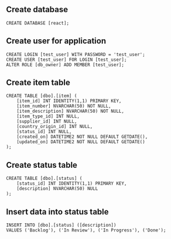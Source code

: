 ## Create database
    CREATE DATABASE [react];

## Create user for application
    CREATE LOGIN [test_user] WITH PASSWORD = 'test_user';
    CREATE USER [test_user] FOR LOGIN [test_user];
    ALTER ROLE [db_owner] ADD MEMBER [test_user];

## Create item table
    CREATE TABLE [dbo].[item] (
        [item_id] INT IDENTITY(1,1) PRIMARY KEY,
        [item_number] NVARCHAR(50) NOT NULL,
        [item_description] NVARCHAR(50) NOT NULL,
        [item_type_id] INT NULL,
        [supplier_id] INT NULL,
        [country_origin_id] INT NULL,
        [status_id] INT NULL,
        [created_on] DATETIME2 NOT NULL DEFAULT GETDATE(),
        [updated_on] DATETIME2 NOT NULL DEFAULT GETDATE()
    );

## Create status table
    CREATE TABLE [dbo].[status] (
        [status_id] INT IDENTITY(1,1) PRIMARY KEY,
        [description] NVARCHAR(50) NULL
    );

## Insert data into status table
    INSERT INTO [dbo].[status] ([description])
    VALUES ('Backlog'), ('In Review'), ('In Progress'), ('Done');